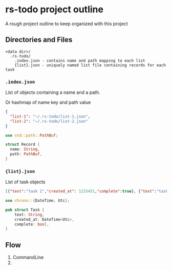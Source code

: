 
# rs-todo project outline

A rough project outline to keep organized with this project

## Directories and Files

```text
<data dir>/
  .rs-todo/
    .index.json - contains name and path mapping to each list
    {list}.json - uniquely named list file containing records for each task
```

### `.index.json`

List of objects containing a name and a path.

Or hashmap of name key and path value

```json
{
  "list-1": "~/.rs-todo/list-1.json",
  "list-2": "~/.rs-todo/list-2.json"
}
```

```rust
use std::path::PathBuf;

struct Record {
  name: String,
  path: PathBuf,
}
```

### `{list}.json`

List of task objects

```json
[{"text":"task 1","created_at": 1233451,"complete":true}, {"text":"task 2","created_at": 1233452,"complete":false}]
```

```rust
use chrono::{DateTime, Utc};

pub struct Task {
    text: String,
    created_at: DateTime<Utc>,
    complete: bool,
}
```

## Flow

1. CommandLine
2.
